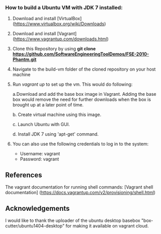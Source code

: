### How to build a Ubuntu VM with JDK 7 installed:

  1.  Download and install [VirtualBox] (https://www.virtualbox.org/wiki/Downloads)
  2.  Download and install [Vagrant] (https://www.vagrantup.com/downloads.html)
  3.  Clone this Repository by using **git clone https://github.com/SoftwareEngineeringToolDemos/FSE-2010-Phantm.git**
  4.  Navigate to the build-vm folder of the cloned repository on your host machine
  5.  Run *vagrant up* to set up the vm. This would do following:

        a.Download and add the base box image in Vagrant. Adding the base box would remove the need 
        for further downloads when the box is brought up at a later point of time.

        b. Create virtual machine using this image.

        c. Launch Ubuntu with GUI.

        d. Install JDK 7 using 'apt-get' command.

  6.  You can also use the following credentials to log in to the system:
      *  Username: vagrant
      *  Password: vagrant

## References
The vagrant documentation for running shell commands: [Vagrant shell documentation] (https://docs.vagrantup.com/v2/provisioning/shell.html)

## Acknowledgements
I would like to thank the uploader of the ubuntu desktop basebox "box-cutter/ubuntu1404-desktop" for making it available on vagrant cloud.
